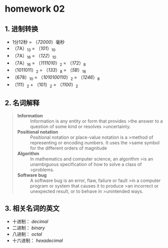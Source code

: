 # homework 02

## 1. 进制转换

*  1分12秒 = （_72000_）毫秒
*  （7A）<sub>13</sub> = （_101_）<sub>10</sub> 
* （7A）<sub>16</sub> = （_122_）<sub>10 </sub>
* （7A）<sub>16</sub> = （_1111010_）<sub>2</sub> = （_172_）<sub>8</sub> 
* （1011011）<sub>2</sub> = （_133_）<sub>8</sub> = （_5B_）<sub>16<sub>
* （678）<sub>10</sub> = （_1010100110_）<sub>2</sub> = （_1246_）<sub>8</sub> 
* （111）<sub>2</sub> + （101）<sub>2</sub> = （_1100_）<sub>2</sub>

## 2. 名词解释

><dl>
><dt><b>Information</b></dt>
><dd>Information is any entity or form that provides >the answer to a question of some kind or resolves >uncertainty. </dd>
><dt><b>Positional notation</b></dt>
><dd>Positional notation or place-value notation is a >method of representing or encoding numbers. It uses the >same symbol for the different orders of magnitude</dd>
><dt><b>Algorithm</b></dt>
><dd>In mathematics and computer science, an algorithm >is an unambiguous specification of how to solve a class of >problems.</dd>
><dt><b>Software bug</b></dt> 
><dd>A software bug is an error, flaw, failure or fault >in a computer program or system that causes it to produce >an incorrect or unexpected result, or to behave in >unintended ways. </dd>
></dl>

## 3. 相关名词的英文

* 十进制： _decimal_
* 二进制： _binary_
* 八进制： _octal_
* 十六进制： _hexadecimal_

